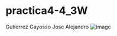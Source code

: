 # practica4-4_3W
Gutierrez Gayosso Jose Alejandro
![image](https://github.com/user-attachments/assets/c8dd89d9-360f-40ca-aab0-a4de208dc2ea)
